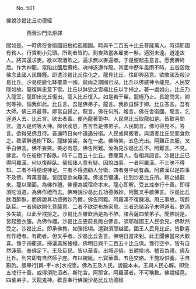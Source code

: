 ﻿　　No. 501

佛說沙曷比丘功德經

　　　　西晉沙門法炬譯


聞如是。一時佛在舍衛國祇樹給孤獨園。時與千二百五十比丘菩薩萬人。時須耶國有貧人。行賃剃小兒頭。所剃者皆約。到麥熟當各雇麥一斛。適別未遠。道逢故人。將其還求麥。欲以取酒飲之。遍求無以麥還者。于是便起恚意言。愿我壽終后。作大神龍。當陷此國后壽終。魂神遂還作龍。其國中歷年風雨不時。五谷毀敗佛念此國人民饑饉。即遣沙曷比丘往化之。龍見比丘。往即興惡意。欲敗國及殺沙曷比丘。沙曷便變化缽覆蓋一國。龍雨之謂國已沒。比丘以佛威神令龍見。人民安隱如故。龍復興恚意下雪。比丘以缽受之雪極比丘以手掃之。著一處如山。比丘乃入龍室。龍即出比丘復出。龍入比丘復入。如是若干輩。龍極乃止。長跪問言。卿何等神。惱我如此。比丘言。吾是佛弟子。龍言。我欲自歸于卿。比丘答言。吾有大師。佛三界最尊。卿當自歸之。龍言。佛在何所。報言。佛在舍衛國。龍言。乞逐道人去。比丘言。欲去者善。便內龍著笥中。人民見比丘取龍如是。皆歡喜問言。道人是何等大神。降伏國患。告言吾是佛弟子。人民問言。佛可得見不。答言。欲得見佛且待。吾還時日向中道遇分衛。人民或與飯者。與酒者比丘受而食飲之。致酒醉遇樹下臥。龍缽袈裟。各在一處。佛時笑。五色光出。阿難正衣服。叉手白佛言。佛不妄笑。笑必有意。佛告阿難。汝為見沙曷比丘不。阿難言。不見。佛言。今在彼樹下醉臥。時千二百五十比丘。菩薩萬人。各相與語言。沙曷比丘已得阿羅漢。何以復醉臥。佛知諸人意有疑。因說四事。一者阿羅漢。不三昧不得知。二者不得便現神足。三者不得強勸人分衛。四者身中尚有蟲。阿羅漢以是四事不及佛。時萬菩薩。皆回意欲向羅漢。佛遣目犍連。往到沙曷比丘所。敕之攝龍來。龍以頭面。為佛作禮。佛便為說宿命本末。龍心即解。受五戒奉行十善。即得須陀洹道。為佛作禮而去。佛時說沙曷比丘功德微妙。阿難叉手啟佛言。沙曷比丘飲酒醉臥。而佛說其功德微妙乃爾。佛告阿難。阿羅漢不復饑渴。用三事故。現醉臥耳。一者佛欲開化菩薩意。二者不欲逆布施家意。三者恐諸弟子未得道者。飲酒多失故。以此至戒撿之。沙曷比丘雖飲酒是為不醉。諸菩薩四輩弟子。聞佛說是。皆起整衣服。為佛作禮。沙曷比丘更前長跪白佛言。須耶越國王人民欲見。佛默然受之。沙曷比丘。即承佛教。如彈指頃。還到須耶越國。國王人民見比丘。皆歡喜有作禮者。有跪者。但叉手者。沙曷比丘告言。佛明日當來到。此王聞佛當來大歡喜。豫于四衢道。掃灑廣施帳幔。佛明日與千二百五十比丘俱。豫行空中。皆有自然蓮華。奉佛足下。王及臣民。皆以華香。出城迎佛。五體投地。稽首為禮。佛及比丘。到宮即有自然師子座。布以綩綖。七寶華蓋。五色交絡。王施設供養。手自斟酌。飯畢行[輿-車+水]水祝愿。佛為王及人民。說龍本末。王與人民心解。即受五戒行十善。或得須陀洹者。斯陀含。阿那含。阿羅漢者。不可稱數。佛說經竟。四輩弟子。天龍鬼神。歡喜奉行佛說沙曷比丘功德經
